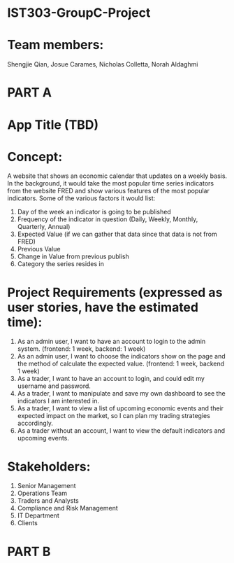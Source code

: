 # IST303-GroupC-Project
# Team members:
Shengjie Qian, Josue Carames, Nicholas Colletta, Norah Aldaghmi


# PART A

# App Title (TBD) 

# Concept: 
A website that shows an economic calendar that updates on a weekly basis. In the background, it would take the most popular time series indicators from the website FRED and show various features of the most popular indicators. Some of the various factors it would list:  

1. Day of the week an indicator is going to be published  
2. Frequency of the indicator in question (Daily, Weekly, Monthly, Quarterly, Annual)  
3. Expected Value (if we can gather that data since that data is not from FRED)  
4. Previous Value  
5. Change in Value from previous publish  
6. Category the series resides in  

# Project Requirements (expressed as user stories, have the estimated time):
1. As an admin user, I want to have an account to login to the admin system. (frontend: 1 week, backend: 1 week)  
2. As an admin user, I want to choose the indicators show on the page and the method of calculate the expected value. (frontend: 1 week, backend 1 week)  
3. As a trader, I want to have an account to login, and could edit my username and password.  
4. As a trader, I want to manipulate and save my own dashboard to see the indicators I am interested in.  
5. As a trader, I want to view a list of upcoming economic events and their expected impact on the market, so I can plan my trading strategies accordingly.  
6. As a trader without an account, I want to view the default indicators and upcoming events.  

# Stakeholders: 
1. Senior Management 
2. Operations Team 
3. Traders and Analysts 
4. Compliance and Risk Management 
5. IT Department 
6. Clients

# PART B

<!-- We need to answer the following questions by Monday, June 26 at 4:59 PM
1. Decompose your user stories into tasks.
2. Outline what features will be in Milestone 1.0 of your project.
3. Build the iterations (at most 2) that will compose your Milestone 1.0. Record the total days of work and the time it will take for your team to complete that work.
4. Allocate tasks to each team member and record the allocation.
5. Create a burn down chart for monitoring your team’s progress.
6. Include evidence that you are meeting for periodic stand up meetings with your teammates.
7. Ensure that your development and testing environment is set up. Be sure to have some working functional (however rudimentary) and test code in your repository.
 -->